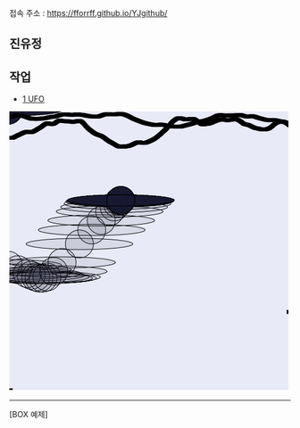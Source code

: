 접속 주소 : <https://fforrff.github.io/YJgithub/>


## 진유정


## 작업
 * [1 UFO](https://editor.p5js.org/fforrff@gmail.com/sketches/fqwsSTuqt)

 ![UFO IMAGE](./UFO/UFOimg.png)

---

[BOX 예제]
